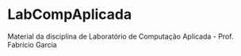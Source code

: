 # LabCompAplicada
Material da disciplina de Laboratório de Computação Aplicada - Prof. Fabrício Garcia
